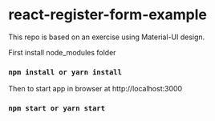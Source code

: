 # react-register-form-example

This repo is based on an exercise using Material-UI design.

First install node_modules folder
### `npm install or yarn install`

Then to start app in browser at http://localhost:3000
### `npm start or yarn start`
